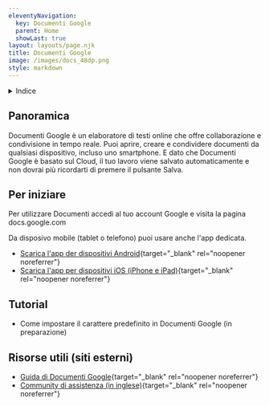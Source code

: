 ```yaml
---
eleventyNavigation:
  key: Documenti Google
  parent: Home
  showLast: true
layout: layouts/page.njk
title: Documenti Google
image: /images/docs_48dp.png
style: markdown
---
```

<details>
<summary>
Indice
</summary>

<nav>

- [Panoramica](#panoramica)
- [Per iniziare](#per-iniziare)
- [Tutorial](#tutorial)
- [Risorse utili](<#risorse-utili-(siti-esterni)>)

</nav>
</details>

## Panoramica

Documenti Google è un elaboratore di testi online che offre collaborazione e condivisione in tempo reale. Puoi aprire, creare e condividere documenti da qualsiasi dispositivo, incluso uno smartphone. E dato che Documenti Google è basato sul Cloud, il tuo lavoro viene salvato automaticamente e non dovrai più ricordarti di premere il pulsante Salva.

## Per iniziare

Per utilizzare Documenti accedi al tuo account Google e visita la pagina docs.google.com

Da disposivo mobile (tablet o telefono) puoi usare anche l'app dedicata.
- [Scarica l'app der dispositivi Android](https://play.google.com/store/apps/details?id=com.google.android.apps.docs.editors.docs){target="_blank" rel="noopener noreferrer"}
- [Scarica l'app per dispositivi iOS (iPhone e iPad)](https://itunes.apple.com/app/apple-store/id842842640){target="_blank" rel="noopener noreferrer"}

## Tutorial

- Come impostare il carattere predefinito in Documenti Google (in preparazione)

## Risorse utili (siti esterni)

- [Guida di Documenti Google](https://support.google.com/docs/topic/9046002){target="_blank" rel="noopener noreferrer"}
- [Community di assistenza (in inglese)](https://support.google.com/docs/community){target="_blank" rel="noopener noreferrer"}
